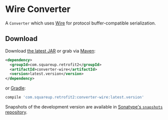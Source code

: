 Wire Converter
==============

A `Converter` which uses [Wire][1] for protocol buffer-compatible serialization.


Download
--------

Download [the latest JAR][2] or grab via [Maven][3]:
```xml
<dependency>
  <groupId>com.squareup.retrofit2</groupId>
  <artifactId>converter-wire</artifactId>
  <version>latest.version</version>
</dependency>
```
or [Gradle][3]:
```groovy
compile 'com.squareup.retrofit2:converter-wire:latest.version'
```

Snapshots of the development version are available in [Sonatype's `snapshots` repository][snap].



 [1]: https://github.com/square/wire
 [2]: https://search.maven.org/remote_content?g=com.squareup.retrofit2&a=converter-wire&v=LATEST
 [3]: http://search.maven.org/#search%7Cga%7C1%7Cg%3A%22com.squareup.retrofit2%22%20a%3A%22converter-wire%22
 [snap]: https://oss.sonatype.org/content/repositories/snapshots/
